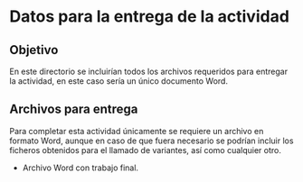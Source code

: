 # Datos para la entrega de la actividad

## Objetivo
  
En este directorio se incluirían todos los archivos requeridos para entregar la actividad, en este caso sería un único documento Word.

## Archivos para entrega
  
Para completar esta actividad únicamente se requiere un archivo en formato Word, aunque en caso de que fuera necesario se podrían incluir los ficheros obtenidos para el llamado de variantes, así como cualquier otro.
  -  Archivo Word con trabajo final.
